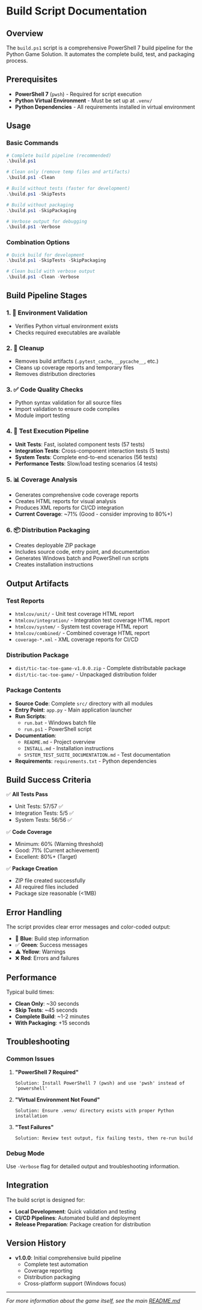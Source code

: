 # Build Script Documentation

## Overview
The `build.ps1` script is a comprehensive PowerShell 7 build pipeline for the Python Game Solution. It automates the complete build, test, and packaging process.

## Prerequisites
- **PowerShell 7** (`pwsh`) - Required for script execution
- **Python Virtual Environment** - Must be set up at `.venv/`
- **Python Dependencies** - All requirements installed in virtual environment

## Usage

### Basic Commands

```powershell
# Complete build pipeline (recommended)
.\build.ps1

# Clean only (remove temp files and artifacts)
.\build.ps1 -Clean

# Build without tests (faster for development)
.\build.ps1 -SkipTests

# Build without packaging
.\build.ps1 -SkipPackaging

# Verbose output for debugging
.\build.ps1 -Verbose
```

### Combination Options

```powershell
# Quick build for development
.\build.ps1 -SkipTests -SkipPackaging

# Clean build with verbose output
.\build.ps1 -Clean -Verbose
```

## Build Pipeline Stages

### 1. 🔨 Environment Validation
- Verifies Python virtual environment exists
- Checks required executables are available

### 2. 🧹 Cleanup
- Removes build artifacts (`.pytest_cache`, `__pycache__`, etc.)
- Cleans up coverage reports and temporary files
- Removes distribution directories

### 3. ✅ Code Quality Checks
- Python syntax validation for all source files
- Import validation to ensure code compiles
- Module import testing

### 4. 🧪 Test Execution Pipeline
- **Unit Tests**: Fast, isolated component tests (57 tests)
- **Integration Tests**: Cross-component interaction tests (5 tests)
- **System Tests**: Complete end-to-end scenarios (56 tests)
- **Performance Tests**: Slow/load testing scenarios (4 tests)

### 5. 📊 Coverage Analysis
- Generates comprehensive code coverage reports
- Creates HTML reports for visual analysis
- Produces XML reports for CI/CD integration
- **Current Coverage**: ~71% (Good - consider improving to 80%+)

### 6. 📦 Distribution Packaging
- Creates deployable ZIP package
- Includes source code, entry point, and documentation
- Generates Windows batch and PowerShell run scripts
- Creates installation instructions

## Output Artifacts

### Test Reports
- `htmlcov/unit/` - Unit test coverage HTML report
- `htmlcov/integration/` - Integration test coverage HTML report  
- `htmlcov/system/` - System test coverage HTML report
- `htmlcov/combined/` - Combined coverage HTML report
- `coverage-*.xml` - XML coverage reports for CI/CD

### Distribution Package
- `dist/tic-tac-toe-game-v1.0.0.zip` - Complete distributable package
- `dist/tic-tac-toe-game/` - Unpackaged distribution folder

### Package Contents
- **Source Code**: Complete `src/` directory with all modules
- **Entry Point**: `app.py` - Main application launcher
- **Run Scripts**: 
  - `run.bat` - Windows batch file
  - `run.ps1` - PowerShell script
- **Documentation**:
  - `README.md` - Project overview
  - `INSTALL.md` - Installation instructions
  - `SYSTEM_TEST_SUITE_DOCUMENTATION.md` - Test documentation
- **Requirements**: `requirements.txt` - Python dependencies

## Build Success Criteria

✅ **All Tests Pass**
- Unit Tests: 57/57 ✅
- Integration Tests: 5/5 ✅ 
- System Tests: 56/56 ✅

✅ **Code Coverage**
- Minimum: 60% (Warning threshold)
- Good: 71% (Current achievement)
- Excellent: 80%+ (Target)

✅ **Package Creation**
- ZIP file created successfully
- All required files included
- Package size reasonable (<1MB)

## Error Handling

The script provides clear error messages and color-coded output:
- 🔨 **Blue**: Build step information
- ✅ **Green**: Success messages
- ⚠️ **Yellow**: Warnings
- ❌ **Red**: Errors and failures

## Performance

Typical build times:
- **Clean Only**: ~30 seconds
- **Skip Tests**: ~45 seconds
- **Complete Build**: ~1-2 minutes
- **With Packaging**: +15 seconds

## Troubleshooting

### Common Issues

1. **"PowerShell 7 Required"**
   ```
   Solution: Install PowerShell 7 (pwsh) and use 'pwsh' instead of 'powershell'
   ```

2. **"Virtual Environment Not Found"**
   ```
   Solution: Ensure .venv/ directory exists with proper Python installation
   ```

3. **"Test Failures"**
   ```
   Solution: Review test output, fix failing tests, then re-run build
   ```

### Debug Mode
Use `-Verbose` flag for detailed output and troubleshooting information.

## Integration

The build script is designed for:
- **Local Development**: Quick validation and testing
- **CI/CD Pipelines**: Automated build and deployment
- **Release Preparation**: Package creation for distribution

## Version History

- **v1.0.0**: Initial comprehensive build pipeline
  - Complete test automation
  - Coverage reporting
  - Distribution packaging
  - Cross-platform support (Windows focus)

---

*For more information about the game itself, see the main [README.md](README.md)*
